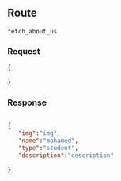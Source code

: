 

## Route

`fetch_about_us`

### Request

```json
{

}
```

### Response

```json

{
   "img":"img",
   "name":"mohamed",
   "type":"student",
   "description":"description"

}

```
